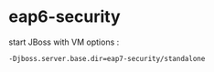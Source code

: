 # eap6-security

start JBoss with VM options :

``-Djboss.server.base.dir=eap7-security/standalone``